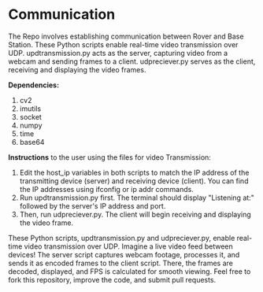 # Communication
The Repo involves establishing communication between Rover and Base Station.
These Python scripts enable real-time video transmission over UDP. updtransmission.py acts as the server, capturing video from a webcam and sending frames to a client. udpreciever.py serves as the client, receiving and displaying the video frames.

**Dependencies:**
1. cv2
2. imutils
3. socket
4. numpy
5. time
6. base64
   
**Instructions** to the user using the files for video Transmission:
1. Edit the host_ip variables in both scripts to match the IP address of the transmitting device (server) and receiving device (client). You can find the IP addresses using ifconfig or ip addr commands.
2. Run updtransmission.py first. The terminal should display "Listening at:" followed by the server's IP address and port.
3. Then, run udpreciever.py. The client will begin receiving and displaying the video frame.

These Python scripts, updtransmission.py and udpreciever.py, enable real-time video transmission over UDP. Imagine a live video feed between devices! The server script captures webcam footage, processes it, and sends it as encoded frames to the client script. There, the frames are decoded, displayed, and FPS is calculated for smooth viewing. 
Feel free to fork this repository, improve the code, and submit pull requests.
